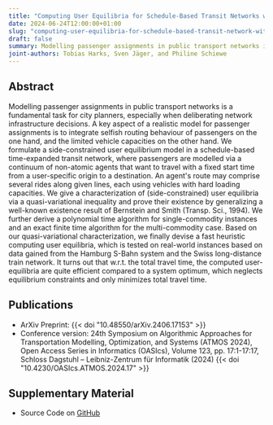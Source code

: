 ```yaml
---
title: "Computing User Equilibria for Schedule-Based Transit Networks with Hard Vehicle Capacities"
date: 2024-06-24T12:00:00+01:00
slug: "computing-user-equilibria-for-schedule-based-transit-network-with-hard-vehicle-capacities"
draft: false
summary: Modelling passenger assignments in public transport networks is a fundamental task for city planners, especially when deliberating network infrastructure decisions. A key aspect of a realistic model for passenger assignments is to integrate selfish routing behaviour of passengers on the one hand, and the limited vehicle capacities on the other hand. We formulate a side-constrained user equilibrium model in a schedule-based time-expanded transit network, where passengers are modelled via a continuum of non-atomic agents that want to travel with a fixed start time from a user-specific origin to a destination. An agent's route may comprise several rides along given lines, each using vehicles with hard loading capacities. We give a characterization of (side-constrained) user equilibria via a quasi-variational inequality and prove their existence by generalizing a well-known existence result of Bernstein and Smith (Transp. Sci., 1994). We further derive a polynomial time algorithm for single-commodity instances and an exact finite time algorithm for the multi-commodity case. Based on our quasi-variational characterization, we finally devise a fast heuristic computing user equilibria, which is tested on real-world instances based on data gained from the Hamburg S-Bahn system and the Swiss long-distance train network. It turns out that w.r.t. the total travel time, the computed user-equilibria are quite efficient compared to a system optimum, which neglects equilibrium constraints and only minimizes total travel time.
joint-authors: Tobias Harks, Sven Jäger, and Philine Schiewe
---
```


## Abstract

Modelling passenger assignments in public transport networks is a fundamental task for city planners, especially when deliberating network infrastructure decisions. A key aspect of a realistic model for passenger assignments is to integrate selfish routing behaviour of passengers on the one hand, and the limited vehicle capacities on the other hand. We formulate a side-constrained user equilibrium model in a schedule-based time-expanded transit network, where passengers are modelled via a continuum of non-atomic agents that want to travel with a fixed start time from a user-specific origin to a destination. An agent's route may comprise several rides along given lines, each using vehicles with hard loading capacities. We give a characterization of (side-constrained) user equilibria via a quasi-variational inequality and prove their existence by generalizing a well-known existence result of Bernstein and Smith (Transp. Sci., 1994). We further derive a polynomial time algorithm for single-commodity instances and an exact finite time algorithm for the multi-commodity case. Based on our quasi-variational characterization, we finally devise a fast heuristic computing user equilibria, which is tested on real-world instances based on data gained from the Hamburg S-Bahn system and the Swiss long-distance train network. It turns out that w.r.t. the total travel time, the computed user-equilibria are quite efficient compared to a system optimum, which neglects equilibrium constraints and only minimizes total travel time.

## Publications

* ArXiv Preprint: {{< doi "10.48550/arXiv.2406.17153" >}}
* Conference version: 24th Symposium on Algorithmic Approaches for Transportation Modelling, Optimization, and Systems (ATMOS 2024), Open Access Series in Informatics (OASIcs), Volume 123, pp. 17:1-17:17, Schloss Dagstuhl – Leibniz-Zentrum für Informatik (2024) {{< doi "10.4230/OASIcs.ATMOS.2024.17" >}}


## Supplementary Material

* Source Code on [GitHub](https://github.com/ArbeitsgruppeTobiasHarks/sbta)
